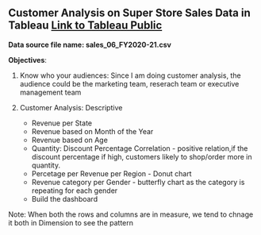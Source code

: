 ## Customer Analysis on Super Store Sales Data in Tableau                 [Link to Tableau Public](https://public.tableau.com/app/profile/nilakshi.roy/viz/CustomerAnalysisonSuperStoreSalesData/Dashboard1)
**Data source file name: sales_06_FY2020-21.csv**

**Objectives**:

1. Know who your audiences: Since I am doing customer analysis, the audience could be the marketing team, reserach team or executive management team

3. Customer Analysis: Descriptive

   - Revenue per State
   - Revenue based on Month of the Year
   - Revenue based on Age
   - Quantity: Discount Percentage Correlation - positive relation,if the discount percentage if high, customers likely to shop/order more in quantity.
   - Percetage per Revenue per Region - Donut chart
   - Revenue category per Gender - butterfly chart as the category is repeating for each gender
   - Build the dashboard
   
   
Note: When both the rows and columns are in measure, we tend to chnage it both in Dimension to see the pattern



